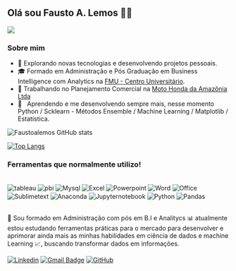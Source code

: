 ## Olá sou Fausto A. Lemos 🚀👋

![](https://komarev.com/ghpvc/?username=faustoalemos&color=006bed)

<h3>Sobre mim</h3>

- 🤔 Explorando novas tecnologias e desenvolvendo projetos pessoais.
- 🎓 Formado em Administração e Pós Graduação em Business Intelligence com Analytics na <a href=https://portal.fmu.br/cursos/pos-graduacao/business-intelligence-com-analytics/>FMU - Centro Universitário</a>.
- 💼 Trabalhando no Planejamento Comercial na <a href=https://www.honda.com.br/institucional/honda-no-brasil>Moto Honda da Amazônia Ltda</a>
- 🌱 &nbsp; Aprendendo e me desenvolvendo sempre mais, nesse momento Python / Scklearn - Métodos Ensemble / Machine Learning / Matplotlib / Estatística.

<!-- 
[![linkedin](https://img.shields.io/badge/LinkedIn-0077B5?style=for-the-badge&logo=linkedin&logoColor=white)](https://www.linkedin.com/faustoalemos)
-->
![Faustoalemos GitHub stats](https://github-readme-stats.vercel.app/api?username=Faustoalemos&show_icons=true&theme=tokyonight)

<!-- 
Abaixo seria o gráfico com as ferramentas que utilizo, como ainda não tenho projeto, vou deixar somente em texto, para utilizar posteriormente retirar o <!-- e o final também.
-->
[![Top Langs](https://github-readme-stats.vercel.app/api/top-langs/?username=Faustoalemos)](https://github.com/Faustoalemos/github-readme-stats)


### Ferramentas que normalmente utilizo!
<div style="display: inline_block"><br/>
   <img align="center" alt="tableau" src="https://img.shields.io/badge/Tableau-E97627?style=for-the-badge&logo=Tableau&logoColor=white" />
   <img align="center" alt="pbi" src="https://img.shields.io/badge/power_bi-F2C811?style=for-the-badge&logo=powerbi&logoColor=black" />
   <img align="center" alt="Mysql" src="https://img.shields.io/badge/MySQL-005C84?style=for-the-badge&logo=mysql&logoColor=white" />
   <img align="center" alt="Excel" src="https://img.shields.io/badge/Microsoft_Excel-217346?style=for-the-badge&logo=microsoft-excel&logoColor=white" />
   <img align="center" alt="Powerpoint" src="https://img.shields.io/badge/Microsoft_PowerPoint-B7472A?style=for-the-badge&logo=microsoft-powerpoint&logoColor=white" />
   <img align="center" alt="Word" src="https://img.shields.io/badge/Microsoft_Word-2B579A?style=for-the-badge&logo=microsoft-word&logoColor=white" />
   <img align="center" alt="Office" src="https://img.shields.io/badge/Microsoft_Office-D83B01?style=for-the-badge&logo=microsoft-office&logoColor=white" />    
   <img align="center" alt="Sublimetext" src="https://img.shields.io/badge/sublime_text-%23575757.svg?&style=for-the-badge&logo=sublime-text&logoColor=important" />   
   <img align="center" alt="Anaconda" src="https://img.shields.io/badge/Anaconda-%2344A833.svg?style=for-the-badge&logo=anaconda&logoColor=white" />  
   <img align="center" alt="Jupyternotebook" src="https://img.shields.io/badge/jupyter-%23FA0F00.svg?style=for-the-badge&logo=jupyter&logoColor=white" />  
   <img align="center" alt="Python" src="https://img.shields.io/badge/python-3670A0?style=for-the-badge&logo=python&logoColor=ffdd54" />  
   <img align="center" alt="Pandas" src="https://img.shields.io/badge/pandas-%23150458.svg?style=for-the-badge&logo=pandas&logoColor=white" />  
</div> <br/>

🚀 Sou formado em Administração com pós em B.I e Analitycs 📊 atualmente estou estudando ferramentas práticas para o mercado para desenvolver e aprimorar ainda mais as minhas habilidades em ciência de dados e machine Learning 📈, buscando transformar dados em informações.

[![Linkedin](https://img.shields.io/badge/-faustoalemos-blue?style=flat-square&logo=Linkedin&logoColor=white&link=www.linkedin.com/in/faustoalemos)](www.linkedin.com/in/faustoalemos)
[![Gmail Badge](https://img.shields.io/badge/-faustoalemos@email.com-006bed?style=flat-square&logo=Gmail&logoColor=white&link=mailto:faustoalemos@gmail.com)](mailto:faustoalemos@gmail.com)
[![GitHub](https://img.shields.io/github/followers/faustoalemos?label=follow&style=social)](https://github.com/Faustoalemos)




<!--
**Faustoalemos/Faustoalemos** is a ✨ _special_ ✨ repository because its `README.md` (this file) appears on your GitHub profile.

Here are some ideas to get you started:

- 🔭 I’m currently working on ...
- 🌱 I’m currently learning ...
- 👯 I’m looking to collaborate on ...
- 🤔 I’m looking for help with ...
- 💬 Ask me about ...
- 📫 How to reach me: ...
- 😄 Pronouns: ...
- ⚡ Fun fact: ...
-->
